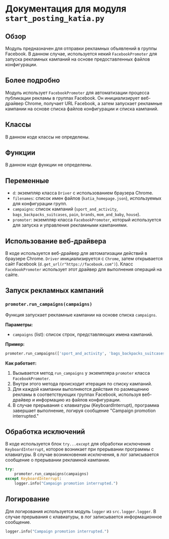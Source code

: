 # Документация для модуля `start_posting_katia.py`

## Обзор

Модуль предназначен для отправки рекламных объявлений в группы Facebook. В данном случае, используется некий `FacebookPromoter` для запуска рекламных кампаний на основе предоставленных файлов конфигурации.

## Более подробно

Модуль использует `FacebookPromoter` для автоматизации процесса публикации рекламы в группах Facebook. Он инициализирует веб-драйвер Chrome, получает URL Facebook, а затем запускает рекламные кампании на основе списка файлов конфигурации и списка кампаний.

## Классы

В данном коде классы не определены.

## Функции

В данном коде функции не определены.

## Переменные

- `d`: экземпляр класса `Driver` с использованием браузера Chrome.
- `filenames`: список имен файлов (`katia_homepage.json`), используемых для конфигурации групп.
- `campaigns`: список кампаний (`sport_and_activity`, `bags_backpacks_suitcases`, `pain`, `brands`, `mom_and_baby`, `house`).
- `promoter`: экземпляр класса `FacebookPromoter`, который используется для запуска и управления рекламными кампаниями.

## Использование веб-драйвера

В коде используется веб-драйвер для автоматизации действий в браузере Chrome. `Driver` инициализируется с `Chrome`, затем открывается сайт Facebook (`d.get_url(r"https://facebook.com")`). Класс `FacebookPromoter` использует этот драйвер для выполнения операций на сайте.

## Запуск рекламных кампаний

### `promoter.run_campaigns(campaigns)`

Функция запускает рекламные кампании на основе списка `campaigns`.

**Параметры:**

- `campaigns` (list): список строк, представляющих имена кампаний.

**Пример:**

```python
promoter.run_campaigns(['sport_and_activity', 'bags_backpacks_suitcases'])
```

**Как работает:**

1.  Вызывается метод `run_campaigns` у экземпляра `promoter` класса `FacebookPromoter`.
2.  Внутри этого метода происходит итерация по списку кампаний.
3.  Для каждой кампании выполняются действия по размещению рекламы в соответствующих группах Facebook, используя веб-драйвер и информацию из файлов конфигурации.
4.  В случае прерывания с клавиатуры (KeyboardInterrupt), программа завершает выполнение, логируя сообщение "Campaign promotion interrupted."

## Обработка исключений

В коде используется блок `try...except` для обработки исключения `KeyboardInterrupt`, которое возникает при прерывании программы с клавиатуры. В случае возникновения исключения, в лог записывается сообщение о прерывании рекламной кампании.
```python
try:
    promoter.run_campaigns(campaigns)
except KeyboardInterrupt:
    logger.info("Campaign promotion interrupted.")
```
## Логирование

Для логирования используется модуль `logger` из `src.logger.logger`. В случае прерывания с клавиатуры, в лог записывается информационное сообщение.
```python
logger.info("Campaign promotion interrupted.")